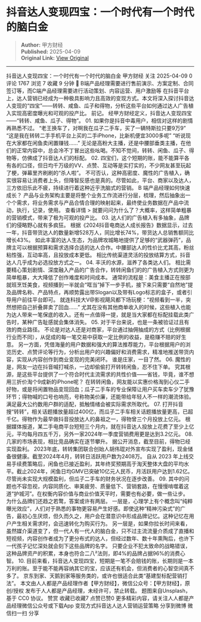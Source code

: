 # 抖音达人变现四宝：一个时代有一个时代的脑白金

> **Author:** 甲方财经  
> **Published:** 2025-04-09  
> **Original Link:** [View Original](https://www.woshipm.com/marketing/6201923.html)

---

抖音达人变现四宝：一个时代有一个时代的脑白金 甲方财经 关注 2025-04-09 0 评论 1767 浏览 7 收藏 9 分钟 🔗 B端产品经理需要进行售前演示、方案定制、合同签订等，而C端产品经理需要进行活动策划、内容运营、用户激励等 在抖音平台上，达人营销已经成为一种极具影响力且高效的变现方式。本文将深入探讨抖音达人变现的“四宝”——转转、咸鱼、瓜子和得物，分析这些平台如何通过达人广告植入实现高密度曝光和可观的投产比。 前记。 经甲方财经定义，抖音达人变现四宝——“转转、咸鱼、瓜子、得物”。 01. 如果你是抖音中毒用户，相信对这样的剧情再熟悉不过。 “老王换车了，对啊我在瓜子二手车，买了一辆特斯拉只要9万9” “这是我在转转二手手机平台上买的二手iPhone，比新机便宜3000多呢” “听说现在大家都在闲鱼卖闲置赚钱……” 无论是高粉大主播，还是中腰部垂类主播，在他们的正常内容中，总会冷不丁冒出这些吆喝。不知不觉间，转转、闲鱼、瓜子、得物等，仿佛成了抖音达人们的标配。 02. 四宝们，这个短期的账，能不能算平各有各的口径，但日均千万级的VV、点赞、互动等是实打实的，不少网友甚至玩起了梗，弹幕里齐刷刷的“杀人啦”。 不可否认，这种高密度、魔性的广告植入，确实很容易让消费者上头，但降智反感也是真的。尽管如此，平台、商家以及达人，三方依旧乐此不疲，持续进行着这种近乎洗脑式的营销。 B 端产品经理如何快速成长？ 产品与业务架构主要是将整个业务工作流进行分层，梳理，然后抽象出一个个需求，将业务需求与产品合情合理的映射起来，最终使业务数据在产品中流动，执行，记录，使用。 查看详情 > 就要问问为什么了？大概率，这样简单粗暴的营销模式，带来了极为可观的投产比。 03. 达人们的广告植入有多抽象，品牌们的侵略野心就有多疯狂。 根据《2024抖音电商达人成长报告》数据显示，过去一年，抖音带货达人的数量新增528万人，同比增长74%，带货达人总销售额同比增长43%。 如此丰富的达人生态，为品牌攻城略地提供了足够的“武器弹药”，品牌主可以根据预算和需求选择合适的达人合作。中腰部达人的性价比尤其高，粉丝粘性强，互动率高，且投放成本更低。 相比传统渠道灵活的投放结算方式，抖音达人几乎成为必选投放方式之一。 04. 丰沃的水源，滋养了各类达人们。 相比需要精心策划剧情、深度融入产品的广告合作，转转闲鱼们的的广告植入方式则更为简单粗暴，大大降低了创作难度和时间成本。 通常的流程是：美食主播正在按部就班烹饪美食，视频播到一半就会“哐当”掉下一步手机，接下来只需要“自然地”提及品牌名称、产品特点，再顺势露出带Slogan以及带有Logo标志的盒子，或者引导用户前往平台即可。 就连科技大V@影视飓风都下场玩梗：“视频看到一半，突然想把自己折叠屏卖了回血……” 尤其在没有其他商单收入的时候，这些植入也能为达人带来一笔保底的收入。还有一点值得一提，就是当大家都在标配挂载此类广告时，某种广告耻感就会集体消失。 05. 对于平台来说，也是一条被验证过且有效的商业路径。 不论是对达人还是对商家，平台通过抽佣抽成的方式（比例根据行业而不同），从促成的每一笔交易中获取一定比例的收益，是稳赚不赔的好生意。 另一方面，凭借海量的用户数据和强大的算法推荐能力，平台根据用户的浏览历史、点赞评论等行为，分析出用户的兴趣偏好和消费需求，精准地推送带货内容，实现从内容创作到商业变现的完美闭环。 谁是庄家，一目了然。 06. 魔性的是，网友一边在抖音喊打喊杀，一边却偷偷打开转转闲鱼，忍不住下单。 究其根源，是这些平台提供了一个符合时代主流需求的共性价值——省钱，毕竟，谁不想用三折价淘个9成新的iPhone呢？ 在转转闲鱼，网友能以实惠价格淘到心仪二手好物，或是将闲置物品变现回血；瓜子二手车的专业保障让用户买车卖车少了犹豫环节；得物喊的口号也响亮，号称物美价廉，还能带给年轻人不一样的潮流体验。 满足最大公约数用户群的适配，抵触情绪会被实际需求所取代。 07. 打开抖音搜“转转”，相关话题播放量超过400亿，而瓜子二手车相关话题播放量更高，已超千亿。得物作为最早做抖音投放达人的鼻祖之一，得物曾三个月投放上亿元。 根据媒体报道，某二手电商平台短短三个月内，就在抖音达人投放上花费了至少上亿元，平均每月四五千万，另外一家2024年一季度营销费用更是达到3.2亿元。 08. 几家的市场表现，相比竞品确实在逐节攀升。 据公开消息，截至目前，得物已经实现盈利。 2023年底，转转集团联合创始人胡伟琨对外宣布实现了盈利，现金储备很健康。截至2024年4月，转转日活跃用户数为2408万。 自从 2023 年上线交易手续费策略后，闲鱼也已接近盈利，其年终奖预期高于淘天整体大盘的平均水平。截止2024年，闲鱼日均GMV已突破10亿元人民币，月活跃用户达到1.62亿。 尽管尚未实现大规模盈利，但瓜子二手车的财务状况在逐步改善。 09. 其中的问题也不容忽视，内容同质化、审美疲劳、质量低下、营销套路，在慢慢啃噬着这道“护城河”。在权衡内容价值与商业价值天平时，需要也有必要，做一些让步。 为什么品牌们还趋之若鹜，答案或许有两层。 一层是，心理学上有个概念叫“纯粹曝光效应”，人们对于熟悉的事物更容易产生好感。即使这种“精神污染式”的广告，最初心生厌烦，但久而久之，用户会在潜意识中形成品牌记忆。这种记忆在用户产生相关需求时，会迅速转化为购买行为。 另一层是，如果你拉长时间来看，虽然媒介渠道变了，但一代人有一代人的脑白金，只不过主流流量介质成了直播和短视频，内容创作者成为了更分布式的达人，但经过数年、数十年熏陶后，也许下一代孩子记忆深处就会刻下这些品牌的名字。 只要企业不犯太致命的战略错误，这种品牌资产的积累，本身也符合二八²法则，即4%的品牌占据96%的消费心智。 10. 目前来看，抖音达人变现四宝，短期是一笔不会赔钱的账，长期则是一本万利的账。至于能不能再容纳其它的宝，应该还有机会，但消费者的心智空间真不多了。 京东到家、天鹅到家等服务类的，或许也很适合此类“基建型标配营销打法”。 本文由人人都是产品经理作者【甲方财经】，微信公众号：【甲方财经】，原创/授权 发布于人人都是产品经理，未经许可，禁止转载。 题图来自Unsplash，基于 CC0 协议。 赞赏 收藏已收藏7 点赞已赞0 更多精彩内容，请关注人人都是产品经理微信公众号或下载App 变现方式抖音达人达人营销运营策略 分享到微博 微信扫一扫 分享